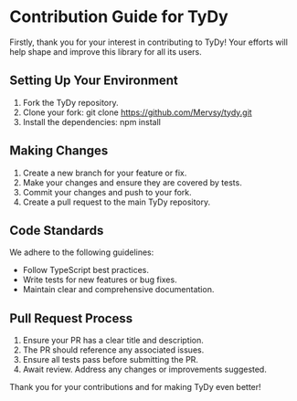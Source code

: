 # Contribution Guide for TyDy

Firstly, thank you for your interest in contributing to TyDy! Your efforts will help shape and improve this library for all its users.

## Setting Up Your Environment

1. Fork the TyDy repository.
2. Clone your fork: git clone https://github.com/Mervsy/tydy.git
3. Install the dependencies: npm install

## Making Changes

1. Create a new branch for your feature or fix.
2. Make your changes and ensure they are covered by tests.
3. Commit your changes and push to your fork.
4. Create a pull request to the main TyDy repository.

## Code Standards

We adhere to the following guidelines:

- Follow TypeScript best practices.
- Write tests for new features or bug fixes.
- Maintain clear and comprehensive documentation.

## Pull Request Process

1. Ensure your PR has a clear title and description.
2. The PR should reference any associated issues.
3. Ensure all tests pass before submitting the PR.
4. Await review. Address any changes or improvements suggested.

Thank you for your contributions and for making TyDy even better!
